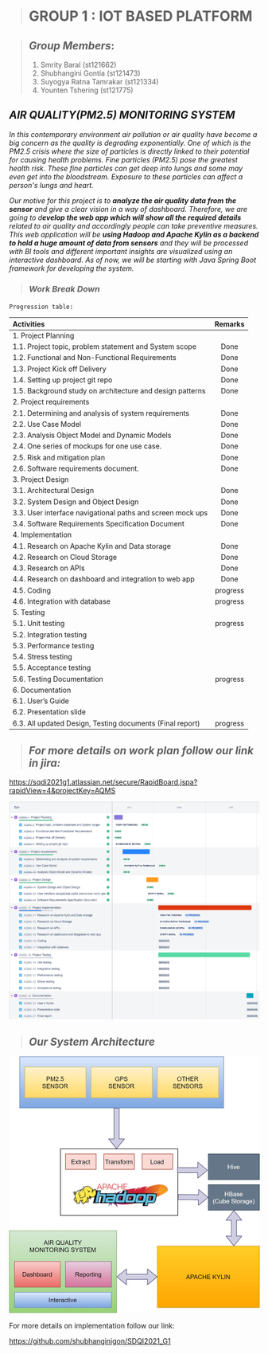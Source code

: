 ># **GROUP 1 : IOT BASED PLATFORM**

>##  _Group Members_:
> 1. Smrity Baral (st121662)
> 2. Shubhangini Gontia (st121473)
> 3. Suyogya Ratna Tamrakar (st121334)
> 4. Younten Tshering (st121775)
##  **_AIR QUALITY(PM2.5) MONITORING SYSTEM_**

*In this contemporary environment air pollution or air quality have become a big concern as the quality is degrading exponentially. One of which is the PM2.5 crisis where the size of particles is directly linked to their potential for causing health problems. Fine particles (PM2.5) pose the greatest health risk. These fine particles can get deep into lungs and some may even get into the bloodstream. Exposure to these particles can affect a person's lungs and heart.*

*Our motive for this project is to **analyze the air quality data from the sensor** and give a clear vision in a way of dashboard. Therefore, we are going to d**evelop the web app which will show all the required details** related to air quality and accordingly people can take preventive measures.
This web application will be **using Hadoop and Apache Kylin as a backend to hold a huge amount of  data from sensors** and they will be processed with BI tools and different important insights are visualized using an interactive dashboard. As of now, we will be starting with Java Spring Boot framework for developing the system.*

>### _**Work Break Down**_

`Progression table:`

| Activities | Remarks  |
| :----| :--: |
| 1. Project Planning|   |
| 1.1. Project topic, problem statement and System scope | Done |
| 1.2. Functional and Non-Functional Requirements | Done |
| 1.3. Project Kick off Delivery | Done |
| 1.4. Setting up project git repo | Done |
| 1.5. Background study on architecture and design patterns | Done |
| 2. Project requirements |  |
| 2.1. Determining and analysis of system requirements| Done| 
| 2.2. Use Case Model  | Done |
| 2.3. Analysis Object Model and Dynamic Models | Done |
| 2.4. One series of mockups for one use case.  | Done|
| 2.5. Risk and mitigation plan | Done |
| 2.6. Software requirements document. | Done |
| 3. Project Design |  |
| 3.1. Architectural Design | Done |
| 3.2. System Design and Object Design | Done |
| 3.3. User interface navigational paths and screen mock ups | Done |
| 3.4. Software Requirements Specification Document	| Done |
| 4. Implementation  |  |
| 4.1.  Research on Apache Kylin and Data storage |  Done |
| 4.2.  Research on Cloud Storage | Done |
| 4.3.  Research on APIs| Done |
| 4.4.  Research on dashboard and integration to web app | Done |
| 4.5. Coding | progress |
| 4.6.  Integration with database | progress |
| 5. Testing |  |
| 5.1.  Unit testing  | progress  |
| 5.2.  Integration testing |  |
| 5.3.  Performance testing |  |
| 5.4.  Stress testing |  |
| 5.5.  Acceptance testing |  |
| 5.6.  Testing Documentation | progress |
| 6. Documentation |  |
| 6.1.  User’s Guide  |  |
| 6.2.  Presentation slide |  |
| 6.3.  All updated Design, Testing documents (Final report) | progress  |
>## *For more details on work plan follow our link in jira:*

https://sqdi2021g1.atlassian.net/secure/RapidBoard.jspa?rapidView=4&projectKey=AQMS

![alt](./img/jira.png)

>## *Our System Architecture*

![alt](./img/architecture_diagram.jpg)

For more details on implementation follow our link:

https://github.com/shubhanginigon/SDQI2021_G1